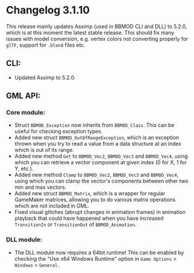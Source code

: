 # Changelog 3.1.10
This release mainly updates Assimp (used in BBMOD CLI and DLL) to 5.2.0, which is at this moment the latest stable release. This should fix many issues with model conversion, e.g. vertex colors not converting properly for `glTF`, support for `.blend` files etc.

## CLI:
* Updated Assimp to 5.2.0.

## GML API:
### Core module:
* Struct `BBMOD_Exception` now inherits from `BBMOD_Class`. This can be useful for checking exception types.
* Added new struct `BBMOD_OutOfRangeException`, which is an exception thrown when you try to read a value from a data structure at an index which is out of its range.
* Added new method `Get` to `BBMOD_Vec2`, `BBMOD_Vec3` and `BBMOD_Vec4`, using which you can retrieve a vector component at given index (0 for X, 1 for Y, etc.).
* Added new method `Clamp` to `BBMOD_Vec2`, `BBMOD_Vec3` and `BBMOD_Vec4`, using which you can clamp the vector's components between other two min and max vectors.
* Added new struct `BBMOD_Matrix`, which is a wrapper for regular GameMaker matrices, allowing you to do various matrix operations which are not included in GML.
* Fixed visual glitches (abrupt changes in animation frames) in animation playback that could have happened when you have increased `TransitionIn` or `TransitionOut` of `BBMOD_Animation`.

### DLL module:
* The DLL module now requires a 64bit runtime! This can be enabled by checking the "Use x64 Windows Runtime" option in `Game Options` > `Windows` > `General`.
